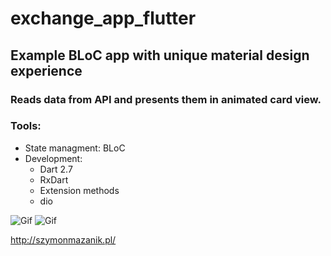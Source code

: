 # exchange_app_flutter
## Example BLoC app with unique material design experience 
### Reads data from API and presents them in animated card view.
### Tools: 
* State managment: BLoC 
* Development:
  - Dart 2.7
  - RxDart
  - Extension methods
  - dio 

![Gif](http://szymonmazanik.pl/img/exchange_app_flutter_1.gif) ![Gif](http://szymonmazanik.pl/img/exchange_app_flutter_2.gif)


http://szymonmazanik.pl/
